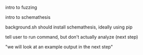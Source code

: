 intro to fuzzing

intro to schemathesis

background.sh should install schemathesis, ideally using pip

tell user to run command, but don't actually analyze (next step)

"we will look at an example output in the next step"
